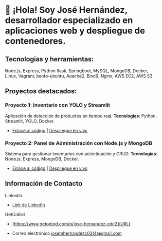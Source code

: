 # 👋 ¡Hola! Soy José Hernández, desarrollador especializado en aplicaciones web y despliegue de contenedores.

## Tecnologias y herramientas:

Node.js, Express, Python flask, Springboot, MySQL, MongoDB, Docker, Linux, Vagrant,  bento-ubuntu, Apache2, Bind9, Nginx, AWS EC2, AWS S3

## Proyectos destacados:

### Proyecto 1: Inventario con YOLO y Streamlit
Aplicación de detección de productos en tiempo real. **Tecnologías**: Python, Streamlit, YOLO, Docker.
- [Enlace al código](URL) | [Despliegue en vivo](URL)

### Proyecto 2: Panel de Administración con Node.js y MongoDB
Sistema para gestionar inventarios con autenticación y CRUD. **Tecnologías**: Node.js, Express, MongoDB, Docker.
- [Enlace al código](URL) | [Despliegue en vivo](URL)


## Información de Contacto

LinkedIn
- [Link de LinkedIn](URL)

GetOnBrd
- [https://www.getonbrd.com/p/jose-hernandez-edc2](URL)

- Correo electrónico
  [josemhernandezc0314@gmail.com](URL)
